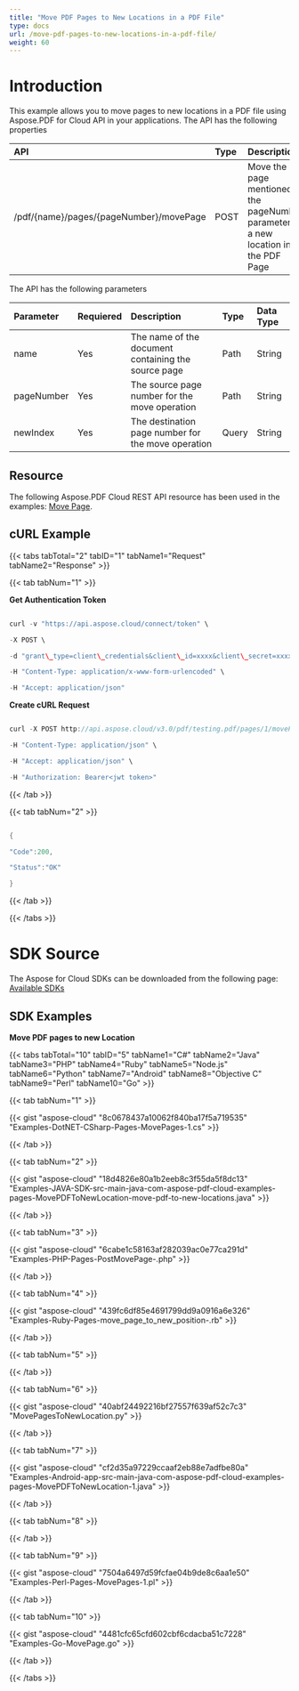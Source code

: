 ```yaml
---
title: "Move PDF Pages to New Locations in a PDF File"
type: docs
url: /move-pdf-pages-to-new-locations-in-a-pdf-file/
weight: 60
---
```


# **Introduction**
This example allows you to move pages to new locations in a PDF file using Aspose.PDF for Cloud API in your applications. The API has the following properties


|**API**|**Type**|**Description**|
| :- | :- | :- |
|/pdf/{name}/pages/{pageNumber}/movePage|POST|Move the page mentioned in the pageNumber parameter to a new location in the PDF Page|
The API has the following parameters

|**Parameter**|**Requiered**|**Description**|**Type**|**Data Type**|
| :- | :- | :- | :- | :- |
|name|Yes|The name of the document containing the source page|Path|String|
|pageNumber|Yes|The source page number for the move operation|Path|String|
|newIndex|Yes|The destination page number for the move operation|Query|String|
## **Resource**
The following Aspose.PDF Cloud REST API resource has been used in the examples: [Move Page](https://apireference.aspose.cloud/pdf/#!/Pages/PostMovePage).
## **cURL Example**
{{< tabs tabTotal="2" tabID="1" tabName1="Request" tabName2="Response" >}}

{{< tab tabNum="1" >}}

**Get Authentication Token**

```java

curl -v "https://api.aspose.cloud/connect/token" \

-X POST \

-d "grant\_type=client\_credentials&client\_id=xxxx&client\_secret=xxxx" \

-H "Content-Type: application/x-www-form-urlencoded" \

-H "Accept: application/json"

```

**Create cURL Request**

```java

curl -X POST http://api.aspose.cloud/v3.0/pdf/testing.pdf/pages/1/movePage?newIndex=2  \

-H "Content-Type: application/json" \

-H "Accept: application/json" \

-H "Authorization: Bearer<jwt token>"

```

{{< /tab >}}

{{< tab tabNum="2" >}}

```java

{

"Code":200,

"Status":"OK"

}

```

{{< /tab >}}

{{< /tabs >}}
# **SDK Source**
The Aspose for Cloud SDKs can be downloaded from the following page: [Available SDKs](/available-sdks/)
## **SDK Examples**
**Move PDF pages to new Location**

{{< tabs tabTotal="10" tabID="5" tabName1="C#" tabName2="Java" tabName3="PHP" tabName4="Ruby" tabName5="Node.js" tabName6="Python" tabName7="Android" tabName8="Objective C" tabName9="Perl" tabName10="Go" >}}

{{< tab tabNum="1" >}}

{{< gist "aspose-cloud" "8c0678437a10062f840ba17f5a719535" "Examples-DotNET-CSharp-Pages-MovePages-1.cs" >}}

{{< /tab >}}

{{< tab tabNum="2" >}}

{{< gist "aspose-cloud" "18d4826e80a1b2eeb8c3f55da5f8dc13" "Examples-JAVA-SDK-src-main-java-com-aspose-pdf-cloud-examples-pages-MovePDFToNewLocation-move-pdf-to-new-locations.java" >}}

{{< /tab >}}

{{< tab tabNum="3" >}}

{{< gist "aspose-cloud" "6cabe1c58163af282039ac0e77ca291d" "Examples-PHP-Pages-PostMovePage-.php" >}}

{{< /tab >}}

{{< tab tabNum="4" >}}

{{< gist "aspose-cloud" "439fc6df85e4691799dd9a0916a6e326" "Examples-Ruby-Pages-move\_page\_to\_new\_position-.rb" >}}

{{< /tab >}}

{{< tab tabNum="5" >}}

{{< /tab >}}

{{< tab tabNum="6" >}}

{{< gist "aspose-cloud" "40abf24492216bf27557f639af52c7c3" "MovePagesToNewLocation.py" >}}

{{< /tab >}}

{{< tab tabNum="7" >}}

{{< gist "aspose-cloud" "cf2d35a97229ccaaf2eb88e7adfbe80a" "Examples-Android-app-src-main-java-com-aspose-pdf-cloud-examples-pages-MovePDFToNewLocation-1.java" >}}

{{< /tab >}}

{{< tab tabNum="8" >}}

{{< /tab >}}

{{< tab tabNum="9" >}}

{{< gist "aspose-cloud" "7504a6497d59fcfae04b9de8c6aa1e50" "Examples-Perl-Pages-MovePages-1.pl" >}}

{{< /tab >}}

{{< tab tabNum="10" >}}

{{< gist "aspose-cloud" "4481cfc65cfd602cbf6cdacba51c7228" "Examples-Go-MovePage.go" >}}

{{< /tab >}}

{{< /tabs >}}
